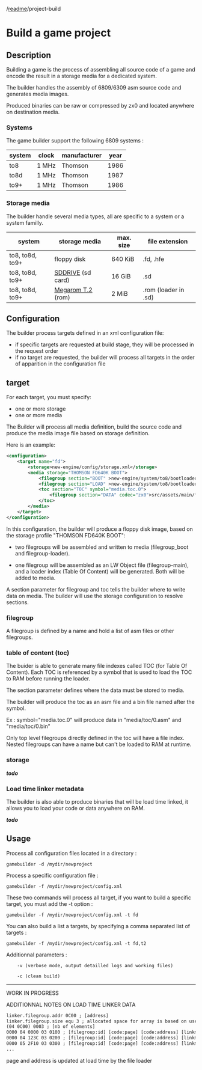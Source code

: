 /[readme]/project-build

Build a game project
=

## Description

Building a game is the process of assembling all source code of a game and encode the result in a storage media for a dedicated system.

The builder handles the assembly of 6809/6309 asm source code and generates media images.

Produced binaries can be raw or compressed by zx0 and located anywhere on destination media.

### Systems

The game builder support the following 6809 systems :

system|clock|manufacturer|year
-|-|-|-
to8|1 MHz|Thomson|1986
to8d|1 MHz|Thomson|1987
to9+|1 MHz|Thomson|1986

### Storage media

The builder handle several media types, all are specific to a system or a system familly.

system|storage media|max. size|file extension
-|-|-|-
to8, to8d, to9+|floppy disk|640 KiB|.fd, .hfe
to8, to8d, to9+|[SDDRIVE] (sd card)|16 GiB|.sd
to8, to8d, to9+|[Megarom T.2] (rom)|2 MiB|.rom (loader in .sd)

## Configuration

The builder process targets defined in an xml configuration file:
- if specific targets are requested at build stage, they will be processed in the request order
- if no target are requested, the builder will process all targets in the order of apparition in the configuration file

## target

For each target, you must specify:
- one or more storage
- one or more media

The Builder will process all media definition, build the source code and produce the media image file based on storage definition.

Here is an example:

```xml
<configuration>
    <target name="fd">
        <storage>new-engine/config/storage.xml</storage>
        <media storage="THOMSON FD640K BOOT">
            <filegroup section="BOOT" >new-engine/system/to8/bootloader/filegroup-boot.xml</filegroup> 
            <filegroup section="LOAD" >new-engine/system/to8/bootloader/filegroup-loader.xml</filegroup>
            <toc section="TOC" symbol="media.toc.0">
                <filegroup section="DATA" codec="zx0">src/assets/main/filegroup-main.xml</filegroup>
            </toc>
        </media>
    </target>
</configuration>
```

In this configuration, the builder will produce a floppy disk image, based on the storage profile "THOMSON FD640K BOOT":

- two filegroups will be assembled and written to media (filegroup_boot and filegroup-loader).

- one filegroup will be assembled as an LW Object file (filegroup-main), and a loader index (Table Of Content) will be generated. Both will be added to media.

A section parameter for filegroup and toc tells the builder where to write data on media. The builder will use the storage configuration to resolve sections.

### filegroup

A filegroup is defined by a name and hold a list of asm files or other filegroups.

### table of content (toc)

The buider is able to generate many file indexes called TOC (for Table Of Content). Each TOC is referenced by a symbol that is used to load the TOC to RAM before running the loader.

The section parameter defines where the data must be stored to media.

The builder will produce the toc as an asm file and a bin file named after the symbol.

Ex : symbol="media.toc.0" will produce data in "media/toc/0.asm" and "media/toc/0.bin"

Only top level filegroups directly defined in the toc will have a file index. Nested filegroups can have a name but can't be loaded to RAM at runtime.

### storage

***todo***

### Load time linker metadata

The builder is also able to produce binaries that will be load time linked, it allows you to load your code or data anywhere on RAM.

***todo***


## Usage

Process all configuration files located in a directory :

`gamebuilder -d /mydir/newproject`

Process a specific configuration file :

`gamebuilder -f /mydir/newproject/config.xml`

These two commands will process all target, if you want to build a specific target, you must add the -t option :

`gamebuilder -f /mydir/newproject/config.xml -t fd`

You can also build a list a targets, by specifying a comma separated list of targets :

`gamebuilder -f /mydir/newproject/config.xml -t fd,t2`

Additionnal parameters :

`    -v (verbose mode, output detailled logs and working files)`

`    -c (clean build)`


---------------------------
WORK IN PROGRESS

ADDITIONNAL NOTES ON LOAD TIME LINKER DATA

```linker.filegroup.page 04 ; [page]
linker.filegroup.addr 0C00 ; [address]
linker.filegroup.size equ 3 ; allocated space for array is based on used defined equate (2+linker.filegroup.size*10)
(04 0C00) 0003 ; [nb of elements]
0000 04 0000 03 0100 ; [filegroup:id] [code:page] [code:address] [linkmeta:page] [linkmeta:address]
0000 04 123C 03 0200 ; [filegroup:id] [code:page] [code:address] [linkmeta:page] [linkmeta:address]
0000 05 2F10 03 0300 ; [filegroup:id] [code:page] [code:address] [linkmeta:page] [linkmeta:address]
...
```

page and address is updated at load time by the file loader

[SDDRIVE]: http://dcmoto.free.fr/bricolage/sddrive/index.html
[Megarom T.2]: https://megarom.forler.ch/fr/

[readme]: ../readme.md
[build-a-game]: build-a-game.md